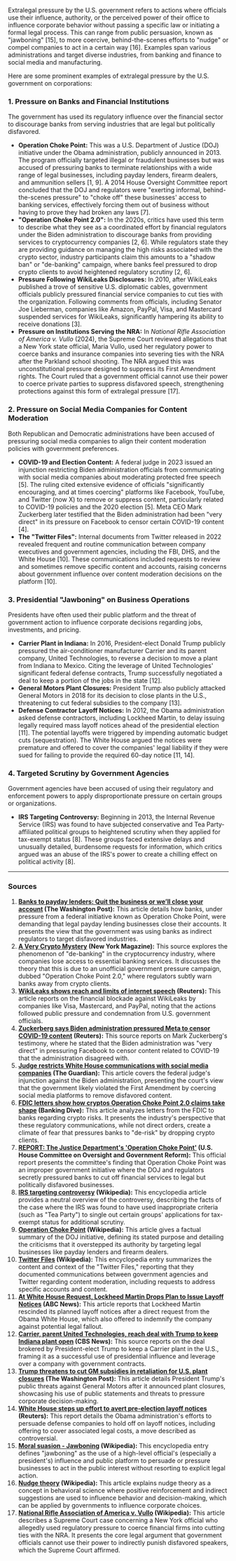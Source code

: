Extralegal pressure by the U.S. government refers to actions where officials use their influence, authority, or the perceived power of their office to influence corporate behavior without passing a specific law or initiating a formal legal process. This can range from public persuasion, known as "jawboning" [15], to more coercive, behind-the-scenes efforts to "nudge" or compel companies to act in a certain way [16]. Examples span various administrations and target diverse industries, from banking and finance to social media and manufacturing.

Here are some prominent examples of extralegal pressure by the U.S. government on corporations:

### 1. Pressure on Banks and Financial Institutions

The government has used its regulatory influence over the financial sector to discourage banks from serving industries that are legal but politically disfavored.

*   **Operation Choke Point:** This was a U.S. Department of Justice (DOJ) initiative under the Obama administration, publicly announced in 2013. The program officially targeted illegal or fraudulent businesses but was accused of pressuring banks to terminate relationships with a wide range of legal businesses, including payday lenders, firearm dealers, and ammunition sellers [1, 9]. A 2014 House Oversight Committee report concluded that the DOJ and regulators were "exerting informal, behind-the-scenes pressure" to "choke off" these businesses' access to banking services, effectively forcing them out of business without having to prove they had broken any laws [7].
*   **"Operation Choke Point 2.0":** In the 2020s, critics have used this term to describe what they see as a coordinated effort by financial regulators under the Biden administration to discourage banks from providing services to cryptocurrency companies [2, 6]. While regulators state they are providing guidance on managing the high risks associated with the crypto sector, industry participants claim this amounts to a "shadow ban" or "de-banking" campaign, where banks feel pressured to drop crypto clients to avoid heightened regulatory scrutiny [2, 6].
*   **Pressure Following WikiLeaks Disclosures:** In 2010, after WikiLeaks published a trove of sensitive U.S. diplomatic cables, government officials publicly pressured financial service companies to cut ties with the organization. Following comments from officials, including Senator Joe Lieberman, companies like Amazon, PayPal, Visa, and Mastercard suspended services for WikiLeaks, significantly hampering its ability to receive donations [3].
*   **Pressure on Institutions Serving the NRA:** In *National Rifle Association of America v. Vullo* (2024), the Supreme Court reviewed allegations that a New York state official, Maria Vullo, used her regulatory power to coerce banks and insurance companies into severing ties with the NRA after the Parkland school shooting. The NRA argued this was unconstitutional pressure designed to suppress its First Amendment rights. The Court ruled that a government official cannot use their power to coerce private parties to suppress disfavored speech, strengthening protections against this form of extralegal pressure [17].

### 2. Pressure on Social Media Companies for Content Moderation

Both Republican and Democratic administrations have been accused of pressuring social media companies to align their content moderation policies with government preferences.

*   **COVID-19 and Election Content:** A federal judge in 2023 issued an injunction restricting Biden administration officials from communicating with social media companies about moderating protected free speech [5]. The ruling cited extensive evidence of officials "significantly encouraging, and at times coercing" platforms like Facebook, YouTube, and Twitter (now X) to remove or suppress content, particularly related to COVID-19 policies and the 2020 election [5]. Meta CEO Mark Zuckerberg later testified that the Biden administration had been "very direct" in its pressure on Facebook to censor certain COVID-19 content [4].
*   **The "Twitter Files":** Internal documents from Twitter released in 2022 revealed frequent and routine communication between company executives and government agencies, including the FBI, DHS, and the White House [10]. These communications included requests to review and sometimes remove specific content and accounts, raising concerns about government influence over content moderation decisions on the platform [10].

### 3. Presidential "Jawboning" on Business Operations

Presidents have often used their public platform and the threat of government action to influence corporate decisions regarding jobs, investments, and pricing.

*   **Carrier Plant in Indiana:** In 2016, President-elect Donald Trump publicly pressured the air-conditioner manufacturer Carrier and its parent company, United Technologies, to reverse a decision to move a plant from Indiana to Mexico. Citing the leverage of United Technologies' significant federal defense contracts, Trump successfully negotiated a deal to keep a portion of the jobs in the state [12].
*   **General Motors Plant Closures:** President Trump also publicly attacked General Motors in 2018 for its decision to close plants in the U.S., threatening to cut federal subsidies to the company [13].
*   **Defense Contractor Layoff Notices:** In 2012, the Obama administration asked defense contractors, including Lockheed Martin, to delay issuing legally required mass layoff notices ahead of the presidential election [11]. The potential layoffs were triggered by impending automatic budget cuts (sequestration). The White House argued the notices were premature and offered to cover the companies' legal liability if they were sued for failing to provide the required 60-day notice [11, 14].

### 4. Targeted Scrutiny by Government Agencies

Government agencies have been accused of using their regulatory and enforcement powers to apply disproportionate pressure on certain groups or organizations.

*   **IRS Targeting Controversy:** Beginning in 2013, the Internal Revenue Service (IRS) was found to have subjected conservative and Tea Party-affiliated political groups to heightened scrutiny when they applied for tax-exempt status [8]. These groups faced extensive delays and unusually detailed, burdensome requests for information, which critics argued was an abuse of the IRS's power to create a chilling effect on political activity [8].

---
### Sources

1.  **[Banks to payday lenders: Quit the business or we’ll close your account](https://www.washingtonpost.com/business/economy/banks-to-payday-lenders-quit-the-business-or-well-close-your-account/2014/04/11/afd34976-c0c6-11e3-bcec-b71ee10e9bc3_story.html) (The Washington Post):** This article details how banks, under pressure from a federal initiative known as Operation Choke Point, were demanding that legal payday lending businesses close their accounts. It presents the view that the government was using banks as indirect regulators to target disfavored industries.
2.  **[A Very Crypto Mystery](https://nymag.com/intelligencer/article/a-very-crypto-mystery.html#:~:text=A%20key%20piece%20of%20context%3A,might%20be%20in%20some%20cases) (New York Magazine):** This source explores the phenomenon of "de-banking" in the cryptocurrency industry, where companies lose access to essential banking services. It discusses the theory that this is due to an unofficial government pressure campaign, dubbed "Operation Choke Point 2.0," where regulators subtly warn banks away from crypto clients.
3.  **[WikiLeaks shows reach and limits of internet speech](https://www.reuters.com/article/world/us/wikileaks-shows-reach-and-limits-of-internet-speech-idUSTRE6B85I4/) (Reuters):** This article reports on the financial blockade against WikiLeaks by companies like Visa, Mastercard, and PayPal, noting that the actions followed public pressure and condemnation from U.S. government officials.
4.  **[Zuckerberg says Biden administration pressured Meta to censor COVID-19 content](https://www.reuters.com/technology/zuckerberg-says-biden-administration-pressured-meta-censor-covid-19-content-2024-08-27/) (Reuters):** This source reports on Mark Zuckerberg's testimony, where he stated that the Biden administration was "very direct" in pressuring Facebook to censor content related to COVID-19 that the administration disagreed with.
5.  **[Judge restricts White House communications with social media companies](https://www.theguardian.com/us-news/2023/jul/04/judge-restricts-white-house-communications-with-social-media-companies) (The Guardian):** This article covers the federal judge's injunction against the Biden administration, presenting the court's view that the government likely violated the First Amendment by coercing social media platforms to remove disfavored content.
6.  **[FDIC letters show how cryptos Operation Choke Point 2.0 claims take shape](https://www.bankingdive.com/news/fdic-letters-cryptos-operation-chokepoint-2-0-claims-coinbase/735309/) (Banking Dive):** This article analyzes letters from the FDIC to banks regarding crypto risks. It presents the industry's perspective that these regulatory communications, while not direct orders, create a climate of fear that pressures banks to "de-risk" by dropping crypto clients.
7.  **[REPORT: The Justice Department's 'Operation Choke Point'](https://oversight.house.gov/report/report-dojs-operation-choke-point-secretly-pressured-banks-cut-ties-legal-business/) (U.S. House Committee on Oversight and Government Reform):** This official report presents the committee's finding that Operation Choke Point was an improper government initiative where the DOJ and regulators secretly pressured banks to cut off financial services to legal but politically disfavored businesses.
8.  **[IRS targeting controversy](https://en.wikipedia.org/wiki/IRS_targeting_controversy) (Wikipedia):** This encyclopedia article provides a neutral overview of the controversy, describing the facts of the case where the IRS was found to have used inappropriate criteria (such as "Tea Party") to single out certain groups' applications for tax-exempt status for additional scrutiny.
9.  **[Operation Choke Point](https://en.wikipedia.org/wiki/Operation_Choke_Point) (Wikipedia):** This article gives a factual summary of the DOJ initiative, defining its stated purpose and detailing the criticisms that it overstepped its authority by targeting legal businesses like payday lenders and firearm dealers.
10. **[Twitter Files](https://en.wikipedia.org/wiki/Twitter_Files) (Wikipedia):** This encyclopedia entry summarizes the content and context of the "Twitter Files," reporting that they documented communications between government agencies and Twitter regarding content moderation, including requests to address specific accounts and content.
11. **[At White House Request, Lockheed Martin Drops Plan to Issue Layoff Notices](https://abcnews.go.com/blogs/politics/2012/10/at-white-house-request-lockheed-martin-drops-plan-to-issue-layoff-notices) (ABC News):** This article reports that Lockheed Martin rescinded its planned layoff notices after a direct request from the Obama White House, which also offered to indemnify the company against potential legal fallout.
12. **[Carrier, parent United Technologies, reach deal with Trump to keep Indiana plant open](https://www.cbsnews.com/news/carrier-united-technologies-donald-trump-indiana/) (CBS News):** This source reports on the deal brokered by President-elect Trump to keep a Carrier plant in the U.S., framing it as a successful use of presidential influence and leverage over a company with government contracts.
13. **[Trump threatens to cut GM subsidies in retaliation for U.S. plant closures](https://www.washingtonpost.com/business/economy/2018/11/27/76fd9bcc-f26e-11e8-80d0-f7e1948d55f4_story.html) (The Washington Post):** This article details President Trump's public threats against General Motors after it announced plant closures, showcasing his use of public statements and threats to pressure corporate decision-making.
14. **[White House steps up effort to avert pre-election layoff notices](https://www.reuters.com/article/2012/08/08/us-usa-defense-cuts-idUSBRE8771KO20120808/#:~:text=In%20a%20controversial%20move%20last,major%20layoffs%20or%20plant%20closures) (Reuters):** This report details the Obama administration's efforts to persuade defense companies to hold off on layoff notices, including offering to cover associated legal costs, a move described as controversial.
15. **[Moral suasion - Jawboning](https://en.wikipedia.org/wiki/Moral_suasion#Jawboning) (Wikipedia):** This encyclopedia entry defines "jawboning" as the use of a high-level official's (especially a president's) influence and public platform to persuade or pressure businesses to act in the public interest without resorting to explicit legal action.
16. **[Nudge theory](https://en.wikipedia.org/wiki/Nudge_theory) (Wikipedia):** This article explains nudge theory as a concept in behavioral science where positive reinforcement and indirect suggestions are used to influence behavior and decision-making, which can be applied by governments to influence corporate choices.
17. **[National Rifle Association of America v. Vullo](https://en.wikipedia.org/wiki/National_Rifle_Association_of_America_v._Vullo) (Wikipedia):** This article describes a Supreme Court case concerning a New York official who allegedly used regulatory pressure to coerce financial firms into cutting ties with the NRA. It presents the core legal argument that government officials cannot use their power to indirectly punish disfavored speakers, which the Supreme Court affirmed.